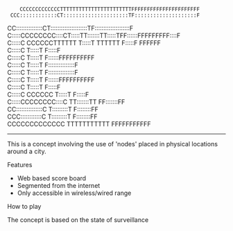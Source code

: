                                                                        
                                                                       
        CCCCCCCCCCCCCTTTTTTTTTTTTTTTTTTTTTTTFFFFFFFFFFFFFFFFFFFFFF     
     CCC::::::::::::CT:::::::::::::::::::::TF::::::::::::::::::::F     
   CC:::::::::::::::CT:::::::::::::::::::::TF::::::::::::::::::::F     
  C:::::CCCCCCCC::::CT:::::TT:::::::TT:::::TFF::::::FFFFFFFFF::::F     
 C:::::C       CCCCCCTTTTTT  T:::::T  TTTTTT  F:::::F       FFFFFF     
C:::::C                      T:::::T          F:::::F                  
C:::::C                      T:::::T          F::::::FFFFFFFFFF        
C:::::C                      T:::::T          F:::::::::::::::F        
C:::::C                      T:::::T          F:::::::::::::::F        
C:::::C                      T:::::T          F::::::FFFFFFFFFF        
C:::::C                      T:::::T          F:::::F                  
 C:::::C       CCCCCC        T:::::T          F:::::F                  
  C:::::CCCCCCCC::::C      TT:::::::TT      FF:::::::FF                
   CC:::::::::::::::C      T:::::::::T      F::::::::FF                
     CCC::::::::::::C      T:::::::::T      F::::::::FF                
        CCCCCCCCCCCCC      TTTTTTTTTTT      FFFFFFFFFFF                
                                                             

----------------------------------------------------------------

This is a concept involving the use of 'nodes' placed in 
physical locations around a city. 

Features

- Web based score board
- Segmented from the internet 
- Only accessible in wireless/wired range


How to play 

The concept is based on the state of surveillance 


